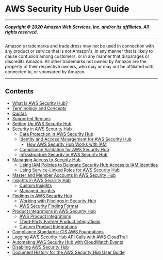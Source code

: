 # AWS Security Hub User Guide

-----
*****Copyright &copy; 2020 Amazon Web Services, Inc. and/or its affiliates. All rights reserved.*****

-----
Amazon's trademarks and trade dress may not be used in 
     connection with any product or service that is not Amazon's, 
     in any manner that is likely to cause confusion among customers, 
     or in any manner that disparages or discredits Amazon. All other 
     trademarks not owned by Amazon are the property of their respective
     owners, who may or may not be affiliated with, connected to, or 
     sponsored by Amazon.

-----
## Contents
+ [What Is AWS Security Hub?](what-is-securityhub.md)
+ [Terminology and Concepts](securityhub-concepts.md)
+ [Quotas](securityhub_limits.md)
+ [Supported Regions](securityhub-regions.md)
+ [Setting Up AWS Security Hub](securityhub-settingup.md)
+ [Security in AWS Security Hub](security.md)
   + [Data Protection in AWS Security Hub](data-protection.md)
   + [Identity and Access Management for AWS Security Hub](security-iam.md)
      + [How AWS Security Hub Works with IAM](security_iam_service-with-iam.md)
   + [Compliance Validation for AWS Security Hub](SERVICENAME-compliance.md)
   + [Infrastructure Security in AWS Security Hub](infrastructure-security.md)
+ [Managing Access to Security Hub](securityhub-access.md)
   + [Using IAM Policies to Delegate Security Hub Access to IAM Identities](securityhub-user-access.md)
   + [Using Service-Linked Roles for AWS Security Hub](using-service-linked-roles.md)
+ [Master and Member Accounts in AWS Security Hub](securityhub-accounts.md)
+ [Insights in AWS Security Hub](securityhub-insights.md)
   + [Custom Insights](securityhub-custom-insights.md)
   + [Managed Insights](securityhub-managed-insights.md)
+ [Findings in AWS Security Hub](securityhub-findings.md)
   + [Working with Findings in Security Hub](securityhub-managing-findings.md)
   + [AWS Security Finding Format](securityhub-findings-format.md)
+ [Product Integrations in AWS Security Hub](securityhub-findings-providers.md)
   + [AWS Product Integrations](securityhub-internal-providers.md)
   + [Third-Party Partner Product Integrations](securityhub-partner-providers.md)
   + [Custom Product Integrations](securityhub-custom-providers.md)
+ [Compliance Standards: CIS AWS Foundations](securityhub-standards.md)
+ [Logging AWS Security Hub API Calls with AWS CloudTrail](securityhub-ct.md)
+ [Automating AWS Security Hub with CloudWatch Events](securityhub-cloudwatch-events.md)
+ [Disabling AWS Security Hub](securityhub-disable.md)
+ [Document History for the AWS Security Hub User Guide](doc-history.md)